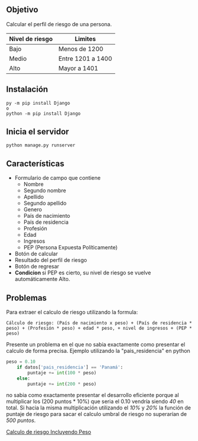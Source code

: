 
## Objetivo
Calcular el perfil de riesgo de una persona.

| Nivel de riesgo | Limites         |
|-----------------|---------------|
| Bajo            | Menos de 1200 |
| Medio           | Entre 1201 a 1400 |
| Alto            | Mayor a 1401 |

## Instalación
```
py -m pip install Django
o
python -m pip install Django
```

## Inicia el servidor 
```
python manage.py runserver
```

## Características 

* Formulario de campo que contiene
    * Nombre
    * Segundo nombre
    * Apellido
    * Segundo apellido
    * Genero
    * País de nacimiento
    * País de residencia
    * Profesión
    * Edad
    * Ingresos
    * PEP (Persona Expuesta Políticamente)
* Botón de calcular
* Resultado del perfil de riesgo
* Botón de regresar
* <b> Condicion </b> si PEP es cierto, su nivel de riesgo se vuelve automáticamente Alto.

## Problemas
Para extraer el calculo de riesgo utilizando la formula: <br>
```
Cálculo de riesgo: (País de nacimiento x peso) + (País de residencia * peso) + (Profesión * peso) + edad * peso, + nivel de ingresos + (PEP * peso) 
```
Presente un problema en el que no sabia exactamente como presentar el calculo de forma precisa.
Ejemplo utilizando la "pais_residencia" en python 

```python
peso = 0.10
    if datos['pais_residencia'] == 'Panamá':
        puntaje += int(100 * peso)
    else:
        puntaje += int(200 * peso)
```
no sabia como exactamente presentar el desarrollo eficiente porque al multiplicar los (200 puntos * 10%) que seria el 0.10 vendría siendo *40* en total.
Si hacia la misma multiplicación utilizando el *10%* y *20%* la función de puntaje de riesgo para sacar el calculo umbral de riesgo no superarían de *500 puntos*. 

[Calculo de riesgo Incluyendo Peso](https://github.com/Serphp/PT/blob/master/reto_2/frontpr/views_cr.py)
